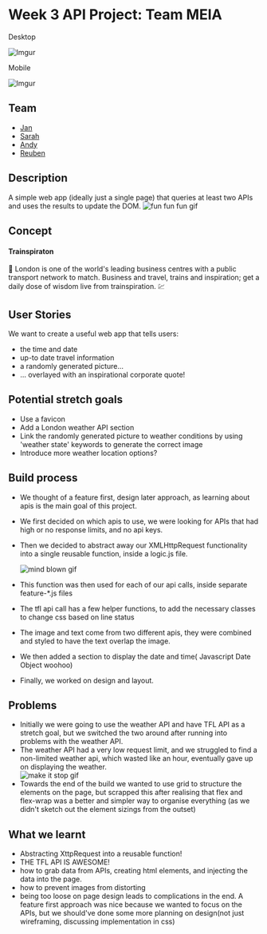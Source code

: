 # Week 3 API Project: Team MEIA 
Desktop

![Imgur](https://i.imgur.com/CHxLH72.png)

Mobile

![Imgur](https://i.imgur.com/sY8Mzfq.gif)

## Team
-  [Jan](https://github.com/crianonim)
-  [Sarah](https://github.com/sarahyjja)
-  [Andy](https://github.com/andy-mc-donald)
-  [Reuben](https://github.com/reubengt)
## Description 
A simple web app (ideally just a single page) that queries at least two APIs and uses the results to update the DOM.
![fun fun fun gif](https://media.giphy.com/media/XOXdQszYm4I3m/giphy.gif)

## Concept

#### Trainspiraton 

:train: London is one of the world's leading business centres with a public transport network to match. Business and travel, trains and inspiration; get a daily dose of wisdom live from trainspiration. :chart:

## User Stories
We want to create a useful web app that tells users:
* the time and date 
* up-to date travel information 
* a randomly generated picture...
* ... overlayed with an inspirational corporate quote! 

## Potential stretch goals

* Use a favicon
* Add a London weather API section
* Link the randomly generated picture to weather conditions by using 'weather state' keywords to generate the correct image
* Introduce more weather location options?

## Build process
- We thought of a feature first, design later approach, as learning about apis is the main goal of this project.
- We first decided on which apis to use, we were looking for APIs that had high or no response limits, and no api keys.
- Then we decided to abstract away our XMLHttpRequest functionality into a single reusable function, inside a logic.js file.

  ![mind blown gif](https://media.giphy.com/media/26ufdipQqU2lhNA4g/giphy.gif)

- This function was then used for each of our api calls, inside separate feature-*.js files
- The tfl api call has a few helper functions, to add the necessary classes to change css based on line status
- The image and text come from two different apis, they were combined and styled to have the text overlap the image.
- We then added a section to display the date and time( Javascript Date Object woohoo)
- Finally, we worked on design and layout.

## Problems

* Initially we were going to use the weather API and have TFL API as a stretch goal, but we switched the two around after running into problems with the weather API. 
* The weather API had a very low request limit, and we struggled to find a non-limited weather api, which wasted like an hour, eventually gave up on displaying the weather.  
![make it stop gif](https://media.giphy.com/media/ERMGXqtKTDKHC/giphy.gif)  
* Towards the end of the build we wanted to use grid to structure the elements on the page, but scrapped this after realising that flex and flex-wrap was a better and simpler way to organise everything (as we didn't sketch out the element sizings from the outset) 


## What we learnt 
* Abstracting XttpRequest into a reusable function!
* THE TFL API IS AWESOME!
* how to grab data from APIs, creating html elements, and injecting the data into the page.
* how to prevent images from distorting
* being too loose on page design leads to complications in the end. A feature first approach was nice because we wanted to focus on the APIs, but we should've done some more planning on design(not just wireframing, discussing implementation in css)
